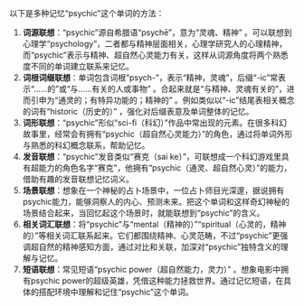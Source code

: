 以下是多种记忆“psychic”这个单词的方法：
1. **词源联想**：“psychic”源自希腊语“psychē”，意为“灵魂、精神” 。可以联想到心理学“psychology”，二者都与精神层面相关，心理学研究人的心理精神，而“psychic”表示与精神、超自然心灵能力有关，这样从词源角度将两个熟悉度不同的单词建立联系来记忆。
2. **词根词缀联想**：单词包含词根“psych-”，表示“精神，灵魂”，后缀“-ic”常表示“……的”或“与……有关的人或事物” 。合起来就是“与精神、灵魂有关的”，进而引申为“通灵的；有特异功能的；精神的” 。例如类似以“-ic”结尾表相关概念的词有“historic（历史的）” ，强化对后缀表意及单词整体的记忆。
3. **词形联想**：“psychic”形似“sci-fi（科幻）”作品中常出现的元素。在很多科幻故事里，经常会有拥有“psychic（超自然心灵能力）”的角色，通过将单词外形与熟悉的科幻概念联系，帮助记忆。
4. **发音联想**：“psychic”发音类似“赛克（sai ke）”，可联想成一个科幻游戏里具有超能力的角色名字“赛克”，他拥有“psychic（通灵、超自然心灵）”的能力，借助有趣的发音联想记忆词义。
5. **场景联想**：想象在一个神秘的占卜场景中，一位占卜师目光深邃，据说拥有psychic能力，能够洞察人的内心、预测未来。把这个单词和这样奇幻神秘的场景结合起来，当回忆起这个场景时，就能联想到“psychic”的含义。
6. **相关词汇联想**：将“psychic”与“mental（精神的）”“spiritual（心灵的，精神的）”等相关词汇联系起来。它们都围绕精神、心灵范畴，不过“psychic”更强调超自然的精神感知方面，通过对比和关联，加深对“psychic”独特含义的理解与记忆。
7. **短语联想**：常见短语“psychic power（超自然能力，灵力）” 。想象电影中拥有psychic power的超级英雄，凭借这种能力拯救世界。通过记忆短语，在具体的搭配环境中理解和记住“psychic”这个单词。 